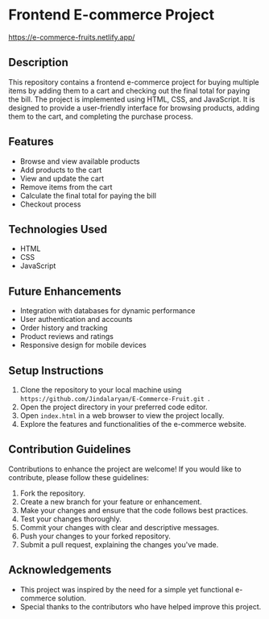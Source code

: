 # Frontend E-commerce Project
https://e-commerce-fruits.netlify.app/

## Description
This repository contains a frontend e-commerce project for buying multiple items by adding them to a cart and checking out the final total for paying the bill. The project is implemented using HTML, CSS, and JavaScript. It is designed to provide a user-friendly interface for browsing products, adding them to the cart, and completing the purchase process.

## Features
- Browse and view available products
- Add products to the cart
- View and update the cart
- Remove items from the cart
- Calculate the final total for paying the bill
- Checkout process

## Technologies Used
- HTML
- CSS
- JavaScript

## Future Enhancements
- Integration with databases for dynamic performance
- User authentication and accounts
- Order history and tracking
- Product reviews and ratings
- Responsive design for mobile devices

## Setup Instructions
1. Clone the repository to your local machine using `https://github.com/Jindalaryan/E-Commerce-Fruit.git `.
2. Open the project directory in your preferred code editor.
3. Open `index.html` in a web browser to view the project locally.
4. Explore the features and functionalities of the e-commerce website.

## Contribution Guidelines
Contributions to enhance the project are welcome! If you would like to contribute, please follow these guidelines:
1. Fork the repository.
2. Create a new branch for your feature or enhancement.
3. Make your changes and ensure that the code follows best practices.
4. Test your changes thoroughly.
5. Commit your changes with clear and descriptive messages.
6. Push your changes to your forked repository.
7. Submit a pull request, explaining the changes you've made.

## Acknowledgements
- This project was inspired by the need for a simple yet functional e-commerce solution.
- Special thanks to the contributors who have helped improve this project.
